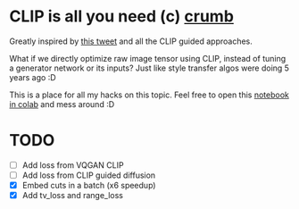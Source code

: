 # CLIP is all you need (c) [crumb](https://twitter.com/aicrumb)
Greatly inspired by [this tweet](https://twitter.com/aicrumb/status/1448351059957764096/photo/1) and all the CLIP guided approaches.

What if we directly optimize raw image tensor using CLIP, instead of tuning a generator network or its inputs? 
Just like style transfer algos were doing 5 years ago :D

This is a place for all my hacks on this topic. Feel free to open this [notebook in colab](https://colab.research.google.com/drive/1hw2A5WIE4KRfdLZ5PXeIKPLTkwfFtziS?usp=sharing) and mess around :D 

# TODO
- [ ] Add loss from VQGAN CLIP
- [ ] Add loss from CLIP guided diffusion
- [x] Embed cuts in a batch (x6 speedup)
- [x] Add tv_loss and range_loss
